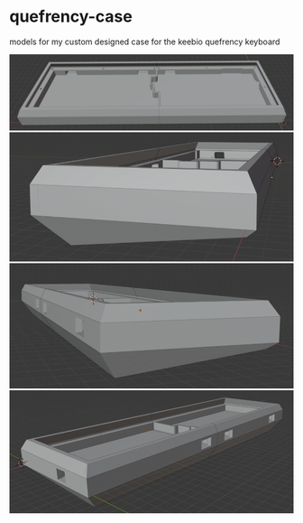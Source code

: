 # quefrency-case
models for my custom designed case for the keebio quefrency keyboard

<img src="screenshots/front_top.png" alt="front top" title="From the front">
<img src="screenshots/left_front.png" alt="front let" title="From the front left">
<img src="screenshots/left_back.png" alt="back left" title="From the back left">
<img src="screenshots/back_right.png" alt="back right" title="From the back right">
